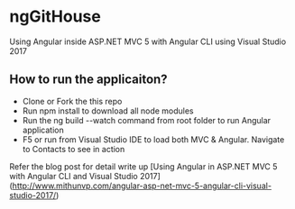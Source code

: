 # ngGitHouse
Using Angular inside ASP.NET MVC 5 with Angular CLI using Visual Studio 2017

## How to run the applicaiton?
* Clone or Fork the this repo
* Run npm install to download all node modules
* Run the ng build --watch command from root folder to run Angular application
* F5 or run from Visual Studio IDE to load both MVC & Angular. Navigate to Contacts to see in action

Refer the blog post for detail write up [Using Angular in ASP.NET MVC 5 with Angular CLI and Visual Studio 2017] (http://www.mithunvp.com/angular-asp-net-mvc-5-angular-cli-visual-studio-2017/)
